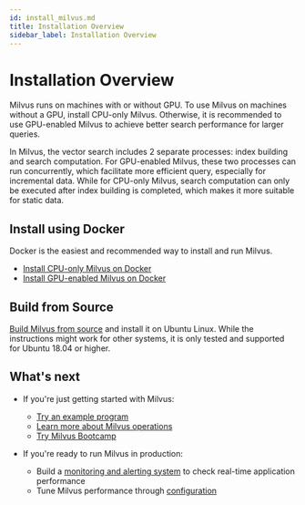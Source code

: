 ```yaml
---
id: install_milvus.md
title: Installation Overview
sidebar_label: Installation Overview
---
```


# Installation Overview

Milvus runs on machines with or without GPU. To use Milvus on machines without a GPU, install CPU-only Milvus. Otherwise, it is recommended to use GPU-enabled Milvus to achieve better search performance for larger queries. 

In Milvus, the vector search includes 2 separate processes: index building and search computation. For GPU-enabled Milvus, these two processes can run concurrently, which facilitate more efficient query, especially for incremental data. While for CPU-only Milvus, search computation can only be executed after index building is completed, which makes it more suitable for static data.

## Install using Docker

Docker is the easiest and recommended way to install and run Milvus. 

- [Install CPU-only Milvus on Docker](cpu_milvus_docker.md)
- [Install GPU-enabled Milvus on Docker](gpu_milvus_docker.md)

## Build from Source

[Build Milvus from source](https://github.com/milvus-io/milvus/blob/master/INSTALL.md) and install it on Ubuntu Linux. While the instructions might work for other systems, it is only tested and supported for Ubuntu 18.04 or higher. 

## What's next

- If you're just getting started with Milvus:

  - [Try an example program](../example_code.md)
  - [Learn more about Milvus operations](../../milvus_operation.md)
  - [Try Milvus Bootcamp](https://github.com/milvus-io/bootcamp)
  
- If you're ready to run Milvus in production:

  - Build a [monitoring and alerting system](../../monitor.md) to check real-time application performance
  - Tune Milvus performance through [configuration](../../../reference/milvus_config.md)
